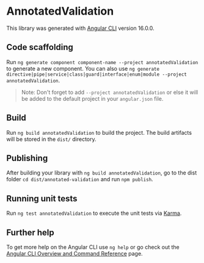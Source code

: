 # AnnotatedValidation

This library was generated with [Angular CLI](https://github.com/angular/angular-cli) version 16.0.0.

## Code scaffolding

Run `ng generate component component-name --project annotatedValidation` to generate a new component. You can also use `ng generate directive|pipe|service|class|guard|interface|enum|module --project annotatedValidation`.
> Note: Don't forget to add `--project annotatedValidation` or else it will be added to the default project in your `angular.json` file. 

## Build

Run `ng build annotatedValidation` to build the project. The build artifacts will be stored in the `dist/` directory.

## Publishing

After building your library with `ng build annotatedValidation`, go to the dist folder `cd dist/annotated-validation` and run `npm publish`.

## Running unit tests

Run `ng test annotatedValidation` to execute the unit tests via [Karma](https://karma-runner.github.io).

## Further help

To get more help on the Angular CLI use `ng help` or go check out the [Angular CLI Overview and Command Reference](https://angular.io/cli) page.

